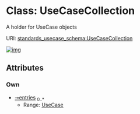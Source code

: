 
# Class: UseCaseCollection


A holder for UseCase objects

URI: [standards_usecase_schema:UseCaseCollection](https://w3id.org/bridge2ai/standards-usecase-schema/UseCaseCollection)


[![img](https://yuml.me/diagram/nofunky;dir:TB/class/[UseCase]<entries%200..*-++[UseCaseCollection],[UseCase])](https://yuml.me/diagram/nofunky;dir:TB/class/[UseCase]<entries%200..*-++[UseCaseCollection],[UseCase])

## Attributes


### Own

 * [➞entries](useCaseCollection__entries.md)  <sub>0..\*</sub>
     * Range: [UseCase](UseCase.md)
